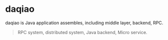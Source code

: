 # daqiao
daqiao is Java application assembles, including middle layer, backend, RPC. 
> RPC system, distributed system, Java backend, Micro service.
